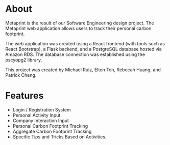 # About

Metaprint is the result of our Software Engineering design project. The
Metaprint web application allows users to track their personal carbon
footprint.

The web application was created using a React frontend (with tools such as
React Bootstrap), a Flask backend, and a PostgreSQL database hosted via Amazon
RDS. The database connection was established using the pscyopg2 library.

This project was created by Michael Ruiz, Elton Toh, Rebecah Huang, and
Patrick Cheng.

# Features

- Login / Registration System
- Personal Activity Input
- Company Interaction Input
- Personal Carbon Footprint Tracking
- Aggregate Carbon Footprint Tracking
- Specific Tips and Tricks Based on Activities.
